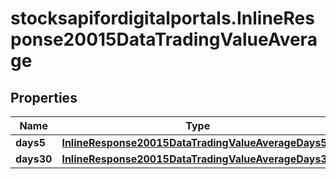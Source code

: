 # stocksapifordigitalportals.InlineResponse20015DataTradingValueAverage

## Properties

Name | Type | Description | Notes
------------ | ------------- | ------------- | -------------
**days5** | [**InlineResponse20015DataTradingValueAverageDays5**](InlineResponse20015DataTradingValueAverageDays5.md) |  | [optional] 
**days30** | [**InlineResponse20015DataTradingValueAverageDays30**](InlineResponse20015DataTradingValueAverageDays30.md) |  | [optional] 


